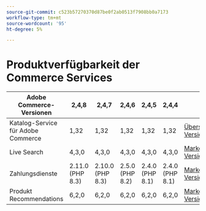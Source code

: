 ```yaml
---
source-git-commit: c523b57270370d87be0f2ab0513f7908bb0a7173
workflow-type: tm+mt
source-wordcount: '95'
ht-degree: 5%

---
```

# Produktverfügbarkeit der Commerce Services


<table style="table-layout:auto">
  <thead>
    <tr>
      <th>Adobe Commerce-Versionen</th>
      <th>2,4,8</th>
      <th>2,4,7</th>
      <th>2,4,6</th>
      <th>2,4,5</th>
      <th>2,4,4</th>
      <th></th>
    </tr>
  </thead>
  <tbody>
      <tr>
          <td>Katalog-Service für Adobe Commerce</td>
          <td>1,32</td>
          <td>1,32</td>
          <td>1,32</td>
          <td>1,32</td>
          <td>1,32</td>
          <td>
              <a href="https://experienceleague.adobe.com/en/docs/commerce/catalog-service/guide-overview">Übersicht</a><br/>
              <a href="https://experienceleague.adobe.com/en/docs/commerce/catalog-service/release-notes">Versionshinweise</a><br/>
          </td>
      </tr>
      <tr>
          <td>Live Search</td>
          <td>4,3,0</td>
          <td>4,3,0</td>
          <td>4,3,0</td>
          <td>4,3,0</td>
          <td>4,3,0</td>
          <td>
              <a href="https://commercemarketplace.adobe.com/magento-live-search.html">Marketplace</a><br/>
              <a href="https://experienceleague.adobe.com/en/docs/commerce/live-search/release-notes">Versionshinweise</a><br/>
          </td>
      </tr>
      <tr>
          <td>Zahlungsdienste</td>
          <td>2.11.0 (PHP 8.3)</td>
          <td>2.10.0 (PHP 8.3)</td>
          <td>2.5.0 (PHP 8.2)</td>
          <td>2.4.0 (PHP 8.1)</td>
          <td>2.4.0 (PHP 8.1)</td>
          <td>
              <a href="https://commercemarketplace.adobe.com/magento-payment-services.html">Marketplace</a><br/>
              <a href="https://experienceleague.adobe.com/en/docs/commerce/payment-services/release-notes">Versionshinweise</a><br/>
          </td>
      </tr>
      <tr>
          <td>Produkt Recommendations</td>
          <td>6,2,0</td>
          <td>6,2,0</td>
          <td>6,2,0</td>
          <td>6,2,0</td>
          <td>6,2,0</td>
          <td>
              <a href="https://commercemarketplace.adobe.com/magento-product-recommendations.html">Marketplace</a><br/>
              <a href="https://experienceleague.adobe.com/en/docs/commerce/product-recommendations/release-notes">Versionshinweise</a><br/>
          </td>
      </tr>
  </tbody>
</table>
